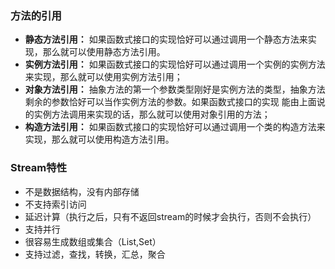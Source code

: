 ### 方法的引用
* **静态方法引用：** 如果函数式接口的实现恰好可以通过调用一个静态方法来实现，那么就可以使用静态方法引用。
* **实例方法引用：** 如果函数式接口的实现恰好可以通过调用一个实例的实例方法来实现，那么就可以使用实例方法引用；
* **对象方法引用：** 抽象方法的第一个参数类型刚好是实例方法的类型，抽象方法剩余的参数恰好可以当作实例方法的参数。如果函数式接口的实现
能由上面说的实例方法调用来实现的话，那么就可以使用对象引用的方法；
* **构造方法引用：** 如果函数式接口的实现恰好可以通过调用一个类的构造方法来实现，那么就可以使用构造方法引用。



### Stream特性
- 不是数据结构，没有内部存储
- 不支持索引访问
- 延迟计算（执行之后，只有不返回stream的时候才会执行，否则不会执行）
- 支持并行
- 很容易生成数组或集合（List,Set）
- 支持过滤，查找，转换，汇总，聚合